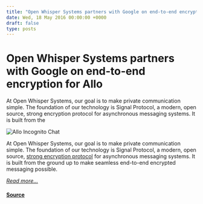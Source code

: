 ```yaml
---
title: "Open Whisper Systems partners with Google on end-to-end encryption for Allo"
date: Wed, 18 May 2016 00:00:00 +0000
draft: false
type: posts
---
```

# Open Whisper Systems partners with Google on end-to-end encryption for Allo





 At Open Whisper Systems, our goal is to make private communication simple. The foundation of our technology is Signal Protocol, a modern, open source, strong encryption protocol for asynchronous messaging systems. It is built from the

![Allo Incognito Chat](/blog/images/allo-incognito.png)

At Open Whisper Systems, our goal is to make private communication simple. The foundation of our technology is Signal Protocol, a modern, open source, [strong encryption protocol](/blog/advanced-ratcheting) for asynchronous messaging systems. It is built from the ground up to make seamless end-to-end encrypted messaging possible.

[_Read more..._](https://signal.org/blog/allo/)

#### [Source](https://signal.org/blog/allo/)

